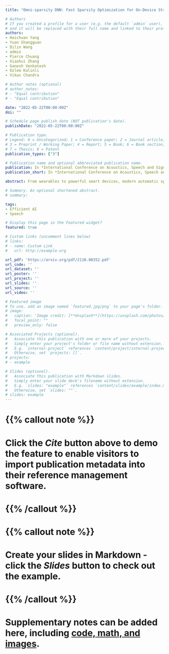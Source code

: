 ```yaml
---
title: "Omni-sparsity DNN: Fast Sparsity Optimization for On-Device Streaming E2E ASR via Supernet"

# Authors
# If you created a profile for a user (e.g. the default `admin` user), write the username (folder name) here 
# and it will be replaced with their full name and linked to their profile.
authors:
- Haichuan Yang
- Yuan Shangguan
- Dilin Wang
- admin
- Pierce Chuang
- Xiaohui Zhang
- Ganesh Venkatesh
- Ozlem Kalinli
- Vikas Chandra

# Author notes (optional)
# author_notes:
# - "Equal contribution"
# - "Equal contribution"

date: "2022-05-22T00:00:00Z"
doi: ""

# Schedule page publish date (NOT publication's date).
publishDate: "2022-05-22T00:00:00Z"

# Publication type.
# Legend: 0 = Uncategorized; 1 = Conference paper; 2 = Journal article;
# 3 = Preprint / Working Paper; 4 = Report; 5 = Book; 6 = Book section;
# 7 = Thesis; 8 = Patent
publication_types: ["3"]

# Publication name and optional abbreviated publication name.
publication: In *International Conference on Acoustics, Speech and Signal Processing*
publication_short: In *International Conference on Acoustics, Speech and Signal Processing (ICASSP) 2022*

abstract: From wearables to powerful smart devices, modern automatic speech recognition (ASR) models run on a variety of edge devices with different computational budgets. To navigate the Pareto front of model accuracy vs model size, researchers are trapped in a dilemma of optimizing model accuracy by training and fine-tuning models for each individual edge device while keeping the training GPU-hours tractable. In this paper, we propose Omni-sparsity DNN, where a single neural network can be pruned to generate optimized model for a large range of model sizes. We develop training strategies for Omni-sparsity DNN that allows it to find models along the Pareto front of word-error-rate (WER) vs model size while keeping the training GPU-hours to no more than that of training one singular model. We demonstrate the Omni-sparsity DNN with streaming E2E ASR models. Our results show great saving on training time and resources with similar or better accuracy on LibriSpeech compared to individually pruned sparse models, 2%-6.6% better WER on Test-other.

# Summary. An optional shortened abstract.
# summary: 

tags: 
- Efficient AI
- Speech

# Display this page in the Featured widget?
featured: true

# Custom links (uncomment lines below)
# links:
# - name: Custom Link
#   url: http://example.org

url_pdf: 'https://arxiv.org/pdf/2110.08352.pdf'
url_code: ''
url_dataset: ''
url_poster: ''
url_project: ''
url_slides: ''
url_source: ''
url_video: ''

# Featured image
# To use, add an image named `featured.jpg/png` to your page's folder. 
# image:
#   caption: 'Image credit: [**Unsplash**](https://unsplash.com/photos/pLCdAaMFLTE)'
#   focal_point: ""
#   preview_only: false

# Associated Projects (optional).
#   Associate this publication with one or more of your projects.
#   Simply enter your project's folder or file name without extension.
#   E.g. `internal-project` references `content/project/internal-project/index.md`.
#   Otherwise, set `projects: []`.
# projects:
# - example

# Slides (optional).
#   Associate this publication with Markdown slides.
#   Simply enter your slide deck's filename without extension.
#   E.g. `slides: "example"` references `content/slides/example/index.md`.
#   Otherwise, set `slides: ""`.
# slides: example
---
```


# {{% callout note %}}
# Click the *Cite* button above to demo the feature to enable visitors to import publication metadata into their reference management software.
# {{% /callout %}}
# 
# {{% callout note %}}
# Create your slides in Markdown - click the *Slides* button to check out the example.
# {{% /callout %}}
# 
# Supplementary notes can be added here, including [code, math, and images](https://wowchemy.com/docs/writing-markdown-latex/).



